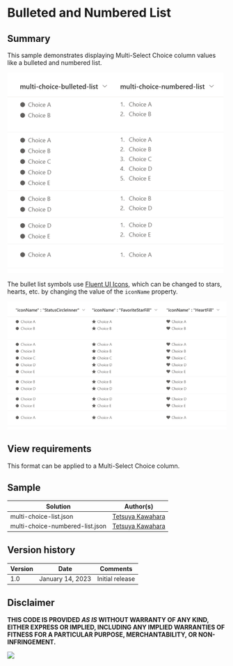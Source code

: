 # Bulleted and Numbered List

## Summary
This sample demonstrates displaying Multi-Select Choice column values like a bulleted and numbered list.

![screenshot of the sample](./assets/screenshot.png)

The bullet list symbols use [Fluent UI Icons](https://developer.microsoft.com/en-us/fluentui#/styles/web/icons), which can be changed to stars, hearts, etc. by changing the value of the `iconName` property.

![screenshot of the bulleted list sample](./assets/screenshot-bulleted-list.png)

## View requirements
This format can be applied to a Multi-Select Choice column.

## Sample

Solution|Author(s)
--------|---------
multi-choice-list.json | [Tetsuya Kawahara](https://github.com/tecchan1107)
multi-choice-numbered-list.json | [Tetsuya Kawahara](https://github.com/tecchan1107)

## Version history

Version |Date             |Comments
--------|-----------------|----------------
1.0     |January 14, 2023 |Initial release

## Disclaimer
**THIS CODE IS PROVIDED *AS IS* WITHOUT WARRANTY OF ANY KIND, EITHER EXPRESS OR IMPLIED, INCLUDING ANY IMPLIED WARRANTIES OF FITNESS FOR A PARTICULAR PURPOSE, MERCHANTABILITY, OR NON-INFRINGEMENT.**

<img src="https://pnptelemetry.azurewebsites.net/list-formatting/column-samples/multi-choice-list" />